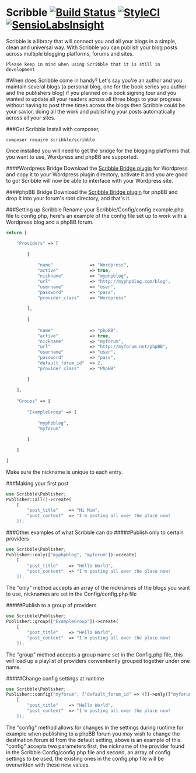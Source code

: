 # Scribble [![Build Status](https://travis-ci.org/GoScribble/Scribble.svg)](https://travis-ci.org/GoScribble/Scribble) [![StyleCI](https://styleci.io/repos/33480669/shield)](https://styleci.io/repos/33480669) [![SensioLabsInsight](https://insight.sensiolabs.com/projects/a4744725-1ee6-4787-a1bd-4be1ef5e05d8/mini.png)](https://insight.sensiolabs.com/projects/a4744725-1ee6-4787-a1bd-4be1ef5e05d8)

Scribble is a library that will connect you and all your blogs in a simple, clean and universal way. With Scribble you can publish your blog posts across multiple blogging platforms, forums and sites.

```
Please keep in mind when using Scribble that it is still in development
```

#When does Scribble come in handy?
Let's say you're an author and you maintain several blogs (a personal blog, one for the book series you author and the publishers blog) if you planned on a book signing tour and you wanted to update all your readers across all three blogs to your progress without having to post three times across the blogs then Scribble could be your savior, doing all the work and publishing your posts automatically across all your sites.

###Get Scribble
Install with composer,
```
composer require scribble/scribble
```

Once installed you will need to get the bridge for the blogging platforms that you want to use, Wordpress and phpBB are supported.

####Wordpress Bridge
Download the <a href="https://github.com/GoScribble/Wordpress-Bridge">Scribble Bridge plugin</a> for Wordpress and copy it to your Wordpress plugin directory, activate it and you are good to go! Scribble will now be able to interface with your Wordpress site.

####phpBB Bridge
Download the <a href="https://github.com/GoScribble/phpBB-Bridge">Scribble Bridge plugin</a> for phpBB and drop it into your forum's root directory, and that's it. 

###Setting up Scribble
Rename your Scribble/Config/config.example.php file to config.php, here's an example of the config file set up to work with a Wordpress blog and a phpBB forum.
```php
return [

    "Providers" => [
        
        [
        
            "name"              => "Wordpress",
            "active"            => true,
            "nickname"          => "myphpblog",
            "url"               => "http://myphpblog.com/blog",
            "username"          => "user",
            "password"          => "pass",
            "provider_class"    => "Wordpress"
        
        ],
        
        [
        
            "name"              => "phpBB",
            "active"            => true,
            "nickname"          => "myforum",
            "url"               => "http://myforum.net/phpBB",
            "username"          => "user",
            "password"          => "pass",
            "default_forum_id"  => 2,
            "provider_class"    => "PhpBB"
        
        ]
    
    ],
    
    "Groups" => [
    
        "ExampleGroup" => [
        
            "myphpblog",
            "myforum"
            
        ]
        
    ]

]
```
Make sure the nickname is unique to each entry.

###Making your first post
```php
use Scribble\Publisher;
Publisher::all()->create(
    [
        "post_title"    => "Hi Mum",
        "post_content"  => "I'm posting all over the place now!
    ]);
```

###Other examples of what Scribble can do
#####Publish only to certain providers
```php
use Scribble\Publisher;
Publisher::only(["myphpblog", "myforum"])->create(
    [
        "post_title"    => "Hello World",
        "post_content"  => "I'm posting all over the place now!
    ]);
```

The "only" method accepts an array of the nicknames of the blogs you want to  use, nicknames are set in the Config/config.php file

#####Publish to a group of providers
```php
use Scribble\Publisher;
Publisher::group(["ExampleGroup"])->create(
    [
        "post_title"    => "Hello World",
        "post_content"  => "I'm posting all over the place now!
    ]);
```

The "group" method accepts a group name set in the Config.php file, this will load up a playlist of providers conventiently grouped together under one name.

#####Change config settings at runtime
```php
use Scribble\Publisher;
Publisher::config("myforum", ["default_forum_id" => 4])->only(["myforum"])->create(
    [
        "post_title"    => "Hello World",
        "post_content"  => "I'm posting all over the place now!
    ]);
```

The "config" method allows for changes in the settings during runtime for example when publishing to a phpBB forum you may wish to change the destination forum id from the default setting, above is an example of this. "config" accepts two parameters first, the nickname of the provider found in the Scribble Config/config.php file and second, an array of config settings to be used, the existing ones in the config.php file will be overwritten with these new values.
